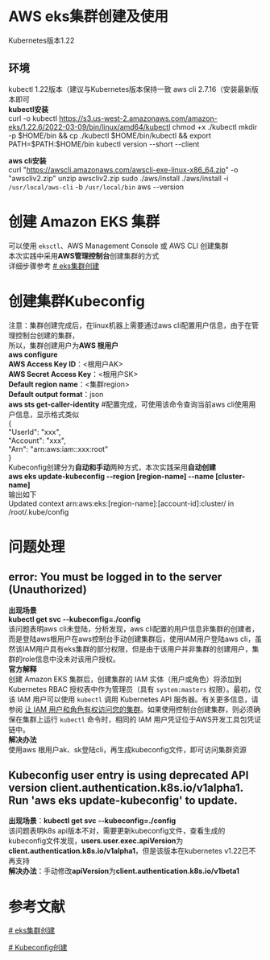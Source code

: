 # AWS eks集群创建及使用
Kubernetes版本1.22<br>
## 环境
kubectl 1.22版本（建议与Kubernetes版本保持一致
aws cli   2.7.16（安装最新版本即可<br>
**kubectl安装**<br>
curl -o kubectl https://s3.us-west-2.amazonaws.com/amazon-eks/1.22.6/2022-03-09/bin/linux/amd64/kubectl
chmod +x ./kubectl
mkdir -p $HOME/bin && cp ./kubectl $HOME/bin/kubectl && export PATH=$PATH:$HOME/bin
kubectl version --short --client<br>

**aws cli安装**<br>
curl "https://awscli.amazonaws.com/awscli-exe-linux-x86_64.zip" -o "awscliv2.zip"
unzip awscliv2.zip
sudo ./aws/install
 ./aws/install -i `/usr/local/aws-cli` -b `/usr/local/bin`
 aws --version<br>


# 创建 Amazon EKS 集群
可以使用 `eksctl`、AWS Management Console 或 AWS CLI 创建集群<br>
本次实践中采用**AWS管理控制台**创建集群的方式<br>
详细步骤参考 [# eks集群创建](https://docs.aws.amazon.com/zh_cn/eks/latest/userguide/create-cluster.html)

# 创建集群Kubeconfig
注意：集群创建完成后，在linux机器上需要通过aws cli配置用户信息，由于在管理控制台创建的集群，<br>
所以，集群创建用户为**AWS 根用户**<br>
**aws configure**<br>
**AWS Access Key ID**：<根用户AK><br>
**AWS Secret Access Key**：<根用户SK><br>
**Default region name**：<集群region><br>
**Default output format**：json<br>
**aws sts get-caller-identity** #配置完成，可使用该命令查询当前aws cli使用用户信息，显示格式类似<br>
{<br>
    "UserId": "xxx",<br>
    "Account": "xxx",<br>
    "Arn": "arn:aws:iam::xxx:root"<br>
}<br>
Kubeconfig创建分为**自动和手动**两种方式，本次实践采用**自动创建**<br>
**aws eks update-kubeconfig --region [region-name] --name [cluster-name]**<br>
输出如下<br>
Updated context arn:aws:eks:[region-name]:[account-id]:cluster/<cluster-name> in /root/.kube/config

# 问题处理
## **error: You must be logged in to the server (Unauthorized)**
**出现场景**<br>
**kubectl get svc --kubeconfig=./config**<br>
该问题表明aws cli未登陆，分析发现，aws cli配置的用户信息非集群的创建者，而是登陆aws根用户在aws控制台手动创建集群后，使用IAM用户登陆aws cli，虽然该IAM用户具有eks集群的部分权限，但是由于该用户并非集群的创建用户，集群的role信息中没未对该用户授权。<br>
**官方解释**<br>
创建 Amazon EKS 集群后，创建集群的 IAM 实体（用户或角色）将添加到 Kubernetes RBAC 授权表中作为管理员（具有 `system:masters` 权限）。最初，仅该 IAM 用户可以使用 `kubectl` 调用 Kubernetes API 服务器。有关更多信息，请参阅 [让 IAM 用户和角色有权访问您的集群](https://docs.aws.amazon.com/zh_cn/eks/latest/userguide/add-user-role.html)。如果使用控制台创建集群，则必须确保在集群上运行 `kubectl` 命令时，相同的 IAM 用户凭证位于AWS开发工具包凭证链中。<br>
**解决办法**<br>
使用aws 根用户ak、sk登陆cli，再生成kubeconfig文件，即可访问集群资源<br>
## **Kubeconfig user entry is using deprecated API version client.authentication.k8s.io/v1alpha1. Run 'aws eks update-kubeconfig' to update.**

**出现场景**：**kubectl get svc --kubeconfig=./config**<br>
该问题表明k8s api版本不对，需要更新kubeconfig文件，查看生成的kubeconfig文件发现，**users.user.exec.apiVersion**为**client.authentication.k8s.io/v1alpha1**，但是该版本在kubernetes v1.22已不再支持<br>
**解决办法**：手动修改**apiVersion**为**client.authentication.k8s.io/v1beta1**<br>

# 参考文献

[# eks集群创建](https://docs.aws.amazon.com/zh_cn/eks/latest/userguide/create-cluster.html)<br>

[# Kubeconfig创建](https://docs.aws.amazon.com/zh_cn/eks/latest/userguide/create-kubeconfig.html)<br>